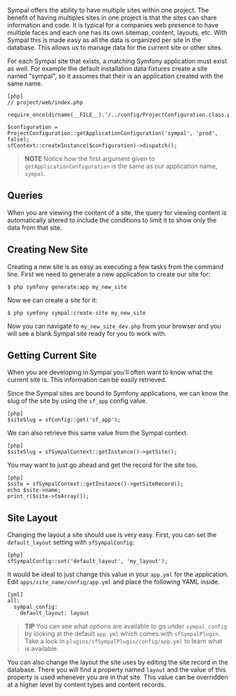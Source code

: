 Sympal offers the ability to have multiple sites within one project. The benefit
of having multiples sites in one project is that the sites can share information 
and code. It is typical for a companies web presence to have multiple faces and 
each one has its own sitemap, content, layouts, etc. With Sympal this is made 
easy as all the data is organized per site in the database. This allows us to 
manage data for the current site or other sites.

For each Sympal site that exists, a matching Symfony application must exist as 
well. For example the default installation data fixtures create a site named 
"sympal", so it assumes that their is an application created with the same name.

    [php]
    // project/web/index.php
    
    require_once(dirname(__FILE__).'/../config/ProjectConfiguration.class.php');

    $configuration = ProjectConfiguration::getApplicationConfiguration('sympal', 'prod', false);
    sfContext::createInstance($configuration)->dispatch();

> **NOTE**
> Notice how the first argument given to `getApplicationConfiguration` is the 
> same as our application name, `sympal`.

## Queries

When you are viewing the content of a site, the query for viewing content is 
automatically altered to include the conditions to limit it to show only the data
from that site.

## Creating New Site

Creating a new site is as easy as executing a few tasks from the command line. First we need to generate a new application to create our site for:

    $ php symfony generate:app my_new_site

Now we can create a site for it:

    $ php symfony sympal:create-site my_new_site

Now you can navigate to `my_new_site_dev.php` from your browser and you will see a blank Sympal site ready for you to work with.

## Getting Current Site

When you are developing in Sympal you'll often want to know what the current site is. This information can be easily retrieved.

Since the Sympal sites are bound to Symfony applications, we can know the slug of the site by using the `sf_app` config value.

    [php]
    $siteSlug = sfConfig::get('sf_app');

We can also retrieve this same value from the Sympal context.

    [php]
    $siteSlug = sfSympalContext::getInstance()->getSite();

You may want to just go ahead and get the record for the site too.

    [php]
    $site = sfSympalContext::getInstance()->getSiteRecord();
    echo $site->name;
    print_r($site->toArray());

## Site Layout

Changing the layout a site should use is very easy. First, you can set the `default_layout` setting with `sfSympalConfig`:

    [php]
    sfSympalConfig::set('default_layout', 'my_layout');

It would be ideal to just change this value in your `app.yml` for the application. 
Edit `apps/site_name/config/app.yml` and place the following YAML inside.

    [yml]
    all:
      sympal_config:
        default_layout: layout

> **TIP**
> You can see what options are available to go under `sympal_config` by looking 
> at the default `app.yml` which comes with `sfSympalPlugin`. Take a look in
> `plugins/sfSympalPlugin/config/app.yml` to learn what is available.

You can also change the layout the site uses by editing the site record in the 
database. There you will find a property named `layout` and the value of this property is used whenever you are in that site. This value can be overridden at
a higher level by content types and content records.